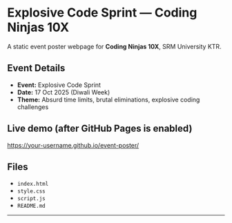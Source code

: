 # Explosive Code Sprint — Coding Ninjas 10X

A static event poster webpage for **Coding Ninjas 10X**, SRM University KTR.  
  

## Event Details
- **Event:** Explosive Code Sprint  
- **Date:** 17 Oct 2025 (Diwali Week)  
- **Theme:** Absurd time limits, brutal eliminations, explosive coding challenges  

## Live demo (after GitHub Pages is enabled)
https://your-username.github.io/event-poster/

## Files
- `index.html`
- `style.css`
- `script.js`
- `README.md`

---
